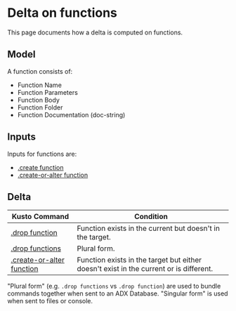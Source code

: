# Delta on functions

This page documents how a delta is computed on functions.

## Model

A function consists of:

* Function Name
* Function Parameters
* Function Body
* Function Folder
* Function Documentation (doc-string)

## Inputs

Inputs for functions are:

* [.create function](https://docs.microsoft.com/en-us/azure/data-explorer/kusto/management/create-function)
* [.create-or-alter function](https://docs.microsoft.com/en-us/azure/data-explorer/kusto/management/create-alter-function)

## Delta

Kusto Command|Condition
-|-
[.drop function](https://docs.microsoft.com/en-us/azure/data-explorer/kusto/management/drop-function)|Function exists in the current but doesn't in the target.
[.drop functions](https://docs.microsoft.com/en-us/azure/data-explorer/kusto/management/drop-function#drop-functions)|Plural form.
[.create-or-alter function](https://docs.microsoft.com/en-us/azure/data-explorer/kusto/management/create-alter-function)|Function exists in the target but either doesn't exist in the current or is different.

"Plural form" (e.g. `.drop functions` vs `.drop function`) are used to bundle commands together when sent to an ADX Database.  "Singular form" is used when sent to files or console.
